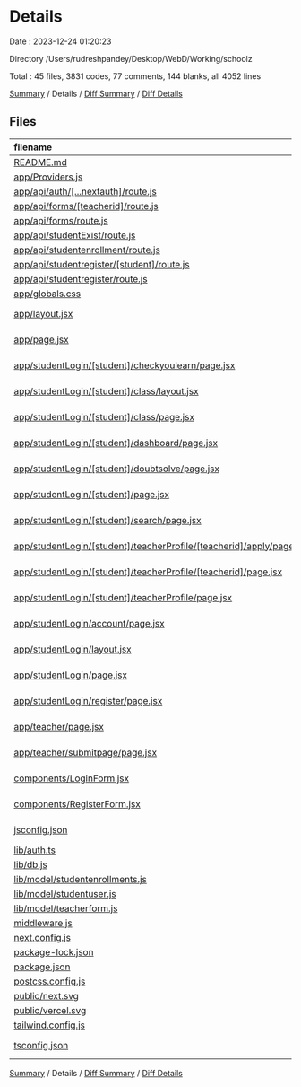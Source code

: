# Details

Date : 2023-12-24 01:20:23

Directory /Users/rudreshpandey/Desktop/WebD/Working/schoolz

Total : 45 files,  3831 codes, 77 comments, 144 blanks, all 4052 lines

[Summary](results.md) / Details / [Diff Summary](diff.md) / [Diff Details](diff-details.md)

## Files
| filename | language | code | comment | blank | total |
| :--- | :--- | ---: | ---: | ---: | ---: |
| [README.md](/README.md) | Markdown | 24 | 0 | 14 | 38 |
| [app/Providers.js](/app/Providers.js) | JavaScript | 10 | 0 | 2 | 12 |
| [app/api/auth/[...nextauth]/route.js](/app/api/auth/%5B...nextauth%5D/route.js) | JavaScript | 43 | 0 | 4 | 47 |
| [app/api/forms/[teacherid]/route.js](/app/api/forms/%5Bteacherid%5D/route.js) | JavaScript | 26 | 16 | 2 | 44 |
| [app/api/forms/route.js](/app/api/forms/route.js) | JavaScript | 24 | 0 | 4 | 28 |
| [app/api/studentExist/route.js](/app/api/studentExist/route.js) | JavaScript | 17 | 0 | 0 | 17 |
| [app/api/studentenrollment/route.js](/app/api/studentenrollment/route.js) | JavaScript | 23 | 0 | 4 | 27 |
| [app/api/studentregister/[student]/route.js](/app/api/studentregister/%5Bstudent%5D/route.js) | JavaScript | 33 | 2 | 3 | 38 |
| [app/api/studentregister/route.js](/app/api/studentregister/route.js) | JavaScript | 29 | 0 | 3 | 32 |
| [app/globals.css](/app/globals.css) | CSS | 6 | 0 | 0 | 6 |
| [app/layout.jsx](/app/layout.jsx) | JavaScript JSX | 13 | 0 | 3 | 16 |
| [app/page.jsx](/app/page.jsx) | JavaScript JSX | 10 | 0 | 1 | 11 |
| [app/studentLogin/[student]/checkyoulearn/page.jsx](/app/studentLogin/%5Bstudent%5D/checkyoulearn/page.jsx) | JavaScript JSX | 9 | 0 | 3 | 12 |
| [app/studentLogin/[student]/class/layout.jsx](/app/studentLogin/%5Bstudent%5D/class/layout.jsx) | JavaScript JSX | 36 | 0 | 3 | 39 |
| [app/studentLogin/[student]/class/page.jsx](/app/studentLogin/%5Bstudent%5D/class/page.jsx) | JavaScript JSX | 18 | 0 | 5 | 23 |
| [app/studentLogin/[student]/dashboard/page.jsx](/app/studentLogin/%5Bstudent%5D/dashboard/page.jsx) | JavaScript JSX | 78 | 5 | 3 | 86 |
| [app/studentLogin/[student]/doubtsolve/page.jsx](/app/studentLogin/%5Bstudent%5D/doubtsolve/page.jsx) | JavaScript JSX | 11 | 0 | 3 | 14 |
| [app/studentLogin/[student]/page.jsx](/app/studentLogin/%5Bstudent%5D/page.jsx) | JavaScript JSX | 96 | 42 | 14 | 152 |
| [app/studentLogin/[student]/search/page.jsx](/app/studentLogin/%5Bstudent%5D/search/page.jsx) | JavaScript JSX | 63 | 0 | 5 | 68 |
| [app/studentLogin/[student]/teacherProfile/[teacherid]/apply/page.jsx](/app/studentLogin/%5Bstudent%5D/teacherProfile/%5Bteacherid%5D/apply/page.jsx) | JavaScript JSX | 7 | 0 | 2 | 9 |
| [app/studentLogin/[student]/teacherProfile/[teacherid]/page.jsx](/app/studentLogin/%5Bstudent%5D/teacherProfile/%5Bteacherid%5D/page.jsx) | JavaScript JSX | 69 | 1 | 11 | 81 |
| [app/studentLogin/[student]/teacherProfile/page.jsx](/app/studentLogin/%5Bstudent%5D/teacherProfile/page.jsx) | JavaScript JSX | 7 | 0 | 2 | 9 |
| [app/studentLogin/account/page.jsx](/app/studentLogin/account/page.jsx) | JavaScript JSX | 16 | 0 | 5 | 21 |
| [app/studentLogin/layout.jsx](/app/studentLogin/layout.jsx) | JavaScript JSX | 14 | 0 | 3 | 17 |
| [app/studentLogin/page.jsx](/app/studentLogin/page.jsx) | JavaScript JSX | 10 | 0 | 3 | 13 |
| [app/studentLogin/register/page.jsx](/app/studentLogin/register/page.jsx) | JavaScript JSX | 15 | 0 | 4 | 19 |
| [app/teacher/page.jsx](/app/teacher/page.jsx) | JavaScript JSX | 90 | 2 | 8 | 100 |
| [app/teacher/submitpage/page.jsx](/app/teacher/submitpage/page.jsx) | JavaScript JSX | 11 | 0 | 3 | 14 |
| [components/LoginForm.jsx](/components/LoginForm.jsx) | JavaScript JSX | 63 | 0 | 5 | 68 |
| [components/RegisterForm.jsx](/components/RegisterForm.jsx) | JavaScript JSX | 92 | 0 | 7 | 99 |
| [jsconfig.json](/jsconfig.json) | JSON with Comments | 0 | 7 | 1 | 8 |
| [lib/auth.ts](/lib/auth.ts) | TypeScript | 2 | 0 | 0 | 2 |
| [lib/db.js](/lib/db.js) | JavaScript | 13 | 0 | 3 | 16 |
| [lib/model/studentenrollments.js](/lib/model/studentenrollments.js) | JavaScript | 17 | 0 | 1 | 18 |
| [lib/model/studentuser.js](/lib/model/studentuser.js) | JavaScript | 20 | 0 | 1 | 21 |
| [lib/model/teacherform.js](/lib/model/teacherform.js) | JavaScript | 42 | 0 | 1 | 43 |
| [middleware.js](/middleware.js) | JavaScript | 2 | 0 | 1 | 3 |
| [next.config.js](/next.config.js) | JavaScript | 2 | 1 | 2 | 5 |
| [package-lock.json](/package-lock.json) | JSON | 2,676 | 0 | 1 | 2,677 |
| [package.json](/package.json) | JSON | 30 | 0 | 1 | 31 |
| [postcss.config.js](/postcss.config.js) | JavaScript | 6 | 0 | 1 | 7 |
| [public/next.svg](/public/next.svg) | XML | 1 | 0 | 0 | 1 |
| [public/vercel.svg](/public/vercel.svg) | XML | 1 | 0 | 0 | 1 |
| [tailwind.config.js](/tailwind.config.js) | JavaScript | 17 | 1 | 1 | 19 |
| [tsconfig.json](/tsconfig.json) | JSON with Comments | 39 | 0 | 1 | 40 |

[Summary](results.md) / Details / [Diff Summary](diff.md) / [Diff Details](diff-details.md)